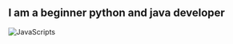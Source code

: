 ## I am a beginner python and java developer

![JavaScripts](https://img.shields.io/badge/-JavaScripts-090909?style=flat&logo=appveyor)

